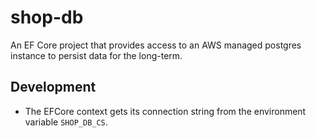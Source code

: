 ﻿# shop-db

An EF Core project that provides access to an AWS managed postgres
instance to persist data for the long-term.

## Development

- The EFCore context gets its connection string from the environment
variable `SHOP_DB_CS`.
